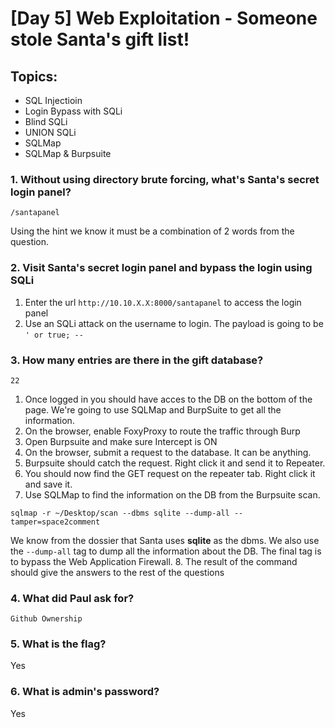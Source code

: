# [Day 5] Web Exploitation - Someone stole Santa's gift list!

## Topics:
- SQL Injectioin
- Login Bypass with SQLi
- Blind SQLi
- UNION SQLi
- SQLMap
- SQLMap & Burpsuite

### 1. Without using directory brute forcing, what's Santa's secret login panel?
```
/santapanel
```
Using the hint we know it must be a combination of 2 words from the question.

### 2. Visit Santa's secret login panel and bypass the login using SQLi

1. Enter the url `http://10.10.X.X:8000/santapanel` to access the login panel
2. Use an SQLi attack on the username to login. The payload is going to be `' or true; --`

### 3. How many entries are there in the gift database?
```
22
```
1. Once logged in you should have acces to the DB on the bottom of the page. We're going to use SQLMap and BurpSuite to get all the information.
2. On the browser, enable FoxyProxy to route the traffic through Burp
3. Open Burpsuite and make sure Intercept is ON
4. On the browser, submit a request to the database. It can be anything.
5. Burpsuite should catch the request. Right click it and send it to Repeater.
6. You should now find the GET request on the repeater tab. Right click it and save it.
7. Use SQLMap to find the information on the DB from the Burpsuite scan.
```
sqlmap -r ~/Desktop/scan --dbms sqlite --dump-all --tamper=space2comment
```
We know from the dossier that Santa uses __sqlite__ as the dbms. We also use the `--dump-all` tag to dump all the information about the DB. The final tag is to bypass the Web Application Firewall.
8. The result of the command should give the answers to the rest of the questions

### 4. What did Paul ask for?
```
Github Ownership
```

### 5. What is the flag?

Yes

### 6. What is admin's password?

Yes